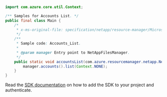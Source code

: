 ```java
import com.azure.core.util.Context;

/** Samples for Accounts List. */
public final class Main {
    /*
     * x-ms-original-file: specification/netapp/resource-manager/Microsoft.NetApp/stable/2021-10-01/examples/Accounts_List.json
     */
    /**
     * Sample code: Accounts_List.
     *
     * @param manager Entry point to NetAppFilesManager.
     */
    public static void accountsList(com.azure.resourcemanager.netapp.NetAppFilesManager manager) {
        manager.accounts().list(Context.NONE);
    }
}
```

Read the [SDK documentation](https://github.com/Azure/azure-sdk-for-java/blob/azure-resourcemanager-netapp_1.0.0-beta.8/sdk/netapp/azure-resourcemanager-netapp/README.md) on how to add the SDK to your project and authenticate.

